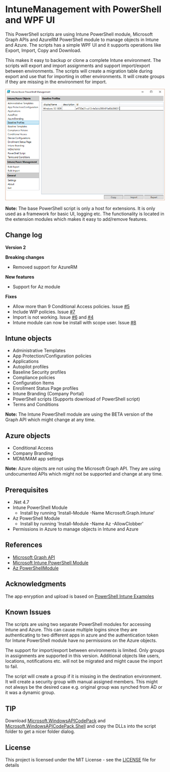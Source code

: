 # IntuneManagement with PowerShell and WPF UI

This PowerShell scripts are using Intune PowerShell module, Microsoft Graph APIs and AzureRM PowerShell module to manage objects in Intune and Azure. The scripts has a simple WPF UI and it supports operations like Export, Import, Copy and Download.

This makes it easy to backup or clone a complete Intune environment. The scripts will export and import assignments and support import/export between environments. The scripts will create a migration table during export and use that for importing in other environments. It will create groups if they are missing in the environment for import.

![Screenshot](/IntuneManagement.PNG?raw=true)

**Note:** The base PowerShell script is only a host for extensions. It is only used as a framework for basic UI, logging etc. The functionality is located in the extension modules which makes it easy to add/remove features.

## Change log
**Version 2**

**Breaking changes**
* Removed support for AzureRM

**New features**
* Support for Az module

**Fixes**
* Allow more than 9 Conditional Access policies. Issue [#5](https://github.com/Micke-K/IntuneManagement/issues/5)
* Include WIP policies. Issue [#7](https://github.com/Micke-K/IntuneManagement/issues/7)
* Import is not working. Issue [#6](https://github.com/Micke-K/IntuneManagement/issues/6) and [#4](https://github.com/Micke-K/IntuneManagement/issues/4)
* Intune module can now be install with scope user. Issue [#8](https://github.com/Micke-K/IntuneManagement/issues/8)

## Intune objects
* Administrative Templates
* App Protection/Configuration policies
* Applications
* Autopilot profiles
* Baseline Security profiles
* Compliance policies
* Configuration Items
* Enrollment Status Page profiles
* Intune Branding (Company Portal)
* PowerShell scripts (Supports download of PowerShell script)
* Terms and Conditions

**Note:** The Intune PowerShell module are using the BETA version of the Graph API which might change at any time.

## Azure objects
* Conditional Access
* Company Branding
* MDM/MAM app settings

**Note:** Azure objects are not using the Microsoft Graph API. They are using undocumented APIs which might not be supported and change at any time.

## Prerequisites
* .Net 4.7
* Intune PowerShell Module
  * Install by running 'Install-Module -Name Microsoft.Graph.Intune'
* Az PowerShell Module
  * Install by running 'Install-Module -Name Az -AllowClobber'
* Permissions in Azure to manage objects in Intune and Azure 

## References
* [Microsoft Graph API](https://docs.microsoft.com/en-us/graph/api/overview?toc=./ref/toc.json&view=graph-rest-beta) 
* [Microsoft Intune PowerShell Module](https://github.com/microsoft/Intune-PowerShell-SDK)
* [Az PowerShellModule](https://docs.microsoft.com/en-us/powershell/azure/new-azureps-module-az)

## Acknowledgments
The app enryption and upload is based on [PowerShell Intune Examples](https://github.com/microsoftgraph/powershell-intune-samples)

## Known Issues
The scripts are using two separate PowerShell modules for accessing Intune and Azure. This can cause multiple logins since they are authenticating to two different apps in azure and the authentication token for Intune PowerShell module have no permissions on the Azure objects.

The support for import/export between environments is limited. Only groups in assignments are supported in this version. Additional objects like users, locations, notifications etc. will not be migrated and might cause the import to fail.

The script will create a group if it is missing in the destination environment. It will create a security group with manual assigned members. This might not always be the desired case e.g. original group was synched from AD or it was a dynamic group.

## TIP

Download [Microsoft.WindowsAPICodePack](https://www.nuget.org/packages/WindowsAPICodePack-Core) and [Microsoft.WindowsAPICodePack.Shell](https://www.nuget.org/packages/WindowsAPICodePack-Shell) and copy the DLLs into the script folder to get a nicer folder dialog.

## License

This project is licensed under the MIT License - see the [LICENSE](LICENSE) file for details
